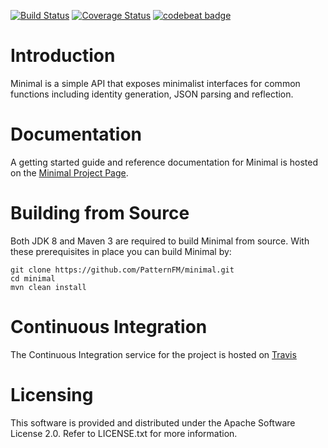 [![Build Status](https://travis-ci.org/PatternFM/minimal.svg?branch=master)](https://travis-ci.org/PatternFM/minimal)
[![Coverage Status](https://coveralls.io/repos/github/PatternFM/minimal/badge.svg?branch=master)](https://coveralls.io/github/PatternFM/minimal?branch=master) 
[![codebeat badge](https://codebeat.co/badges/2306bb2f-ff63-4eed-adf2-dfa01d4c95f3)](https://codebeat.co/projects/github-com-patternfm-minimal-master)  

# Introduction

Minimal is a simple API that exposes minimalist interfaces for common functions including identity generation, JSON parsing and reflection.


# Documentation

A getting started guide and reference documentation for Minimal is hosted on the [Minimal Project Page](http://pattern.fm/minimal/#documentation).


# Building from Source

Both JDK 8 and Maven 3 are required to build Minimal from source. With these prerequisites in place you can build Minimal by:
```
git clone https://github.com/PatternFM/minimal.git
cd minimal
mvn clean install
```

# Continuous Integration

The Continuous Integration service for the project is hosted on [Travis](https://travis-ci.org/PatternFM/minimal) 


# Licensing

This software is provided and distributed under the Apache Software License 2.0. Refer to LICENSE.txt for more information.